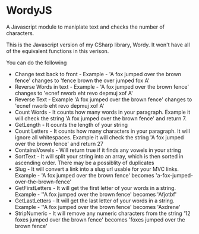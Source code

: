 # WordyJS
A Javascript module to maniplate text and checks the number of characters.

This is the Javascript version of my CSharp library, Wordy. It won't have all of the equivalent functions in this verison.

You can do the following

* Change text back to front - Example - 'A fox jumped over the brown fence' changes to 'fence brown the over jumped fox A'
* Reverse Words in text - Example - 'A fox jumped over the brown fence' changes to 'ecnef nworb eht revo depmuj xof A'
* Reverse Text - Example 'A fox jumped over the brown fence' changes to 'ecnef nworb eht revo depmuj xof A'
* Count Words - It counts how many words in your paragraph. Example it will check the string 'A fox jumped over the brown fence' and return 7.
* GetLength - It counts the length of your string
* Count Letters - It counts how many characters in your paragraph. It will ignore all whitespaces.  Example it will check the string 'A fox jumped over the brown fence' and return 27
* ContainsVowels - Will return true if it finds any vowels in your string
* SortText - It will split your string into an array, which is then sorted in ascending order. There may be a possiblity of duplicates
* Slug - It will convert a link into a slug url usable for your MVC links. Example - 'A fox jumped over the brown fence' becomes 'a-fox-jumped-over-the-brown-fence'
* GetFirstLetters - It will get the first letter of your words in a string. Example - ''A fox jumped over the brown fence' becomes 'Afjotbf'
* GetLastLetters - It will get the last letter of your words in a string. Example - ''A fox jumped over the brown fence' becomes 'Axdrene'
* StripNumeric - It will remove any numeric characters from the string '12 foxes jumped over the brown fence' becomes 'foxes jumped over the brown fence'


